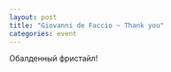 ```yaml
---
layout: post
title: "Giovanni de Faccio ~ Thank you"
categories: event
---
```

Обалденный фристайл!

